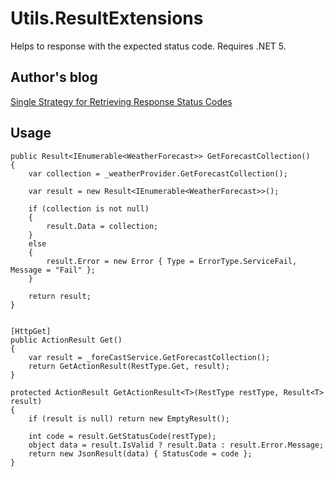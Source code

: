 # Utils.ResultExtensions

Helps to response with the expected status code. Requires .NET 5.

## Author's blog

[Single Strategy for Retrieving Response Status Codes](https://akovanev.com/blogs/2020/09/25/single-status-codes-strategy)

## Usage

```
public Result<IEnumerable<WeatherForecast>> GetForecastCollection()
{
    var collection = _weatherProvider.GetForecastCollection();

    var result = new Result<IEnumerable<WeatherForecast>>();

    if (collection is not null)
    {
        result.Data = collection;
    }
    else
    {
        result.Error = new Error { Type = ErrorType.ServiceFail, Message = "Fail" };
    }

    return result;
}


[HttpGet]
public ActionResult Get()
{
    var result = _foreCastService.GetForecastCollection();
    return GetActionResult(RestType.Get, result);
}

protected ActionResult GetActionResult<T>(RestType restType, Result<T> result)
{
    if (result is null) return new EmptyResult();

    int code = result.GetStatusCode(restType);
    object data = result.IsValid ? result.Data : result.Error.Message;
    return new JsonResult(data) { StatusCode = code };
}
```

